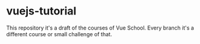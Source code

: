# vuejs-tutorial
This repository it's a draft of the courses of Vue School. Every branch it's a different course or small challenge of that.